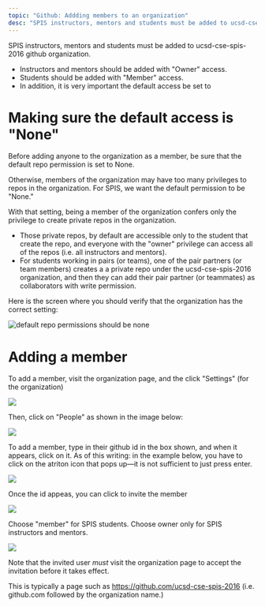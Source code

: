 ```yaml
---
topic: "Github: Addding members to an organization"
desc: "SPIS instructors, mentors and students must be added to ucsd-cse-spis-2016 github organization"
---
```


SPIS instructors, mentors and students must be added to ucsd-cse-spis-2016 github organization.

* Instructors and mentors should be added with "Owner" access.
* Students should be added with "Member" access.
* In addition, it is very important the default access be set to 


# Making sure the default access is "None"

Before adding anyone to the organization as a member, be sure that the default repo permission is set to None.

Otherwise, members of the organization may have too many privileges to repos in the organization.  For SPIS, we want
the default permission to be "None."     

With that setting, being a member of the organization confers only the privilege to create private repos in the organization.  

* Those private repos, by default are accessible only to the student that create the repo, and everyone with the "owner" privilege can access all of the repos (i.e. all instructors and mentors).  
* For students working in pairs (or teams), one of the pair partners (or team members) creates a a private repo under the ucsd-cse-spis-2016 organization, and then they can add their pair partner (or teammates) as collaborators with write permission.

Here is the screen where you should verify that the organization has the correct setting:

![default repo permissions should be none](github-spis-org-default-repo-permissions-50.png)

# Adding a member

To add a member, visit the organization page, and the click "Settings" (for the organization)

![](click-settings-on-org-page-50.png)

Then, click on "People" as shown in the image below:

![](click-people-on-organizations-settings-page-50.png)

To add a member, type in their github id in the box shown, and when it appears, click on it.  As of this writing: in the example below, you have to click on the atriton icon that pops up&mdash;it is not sufficient to just press enter.

![](add-atriton-to-github-org-50.png)

Once the id appeas, you can click to invite the member

![](click-invite-member-50.png)

Choose "member" for SPIS students.  Choose owner only for SPIS instructors and mentors.

![](invite-atriton-choose-member-50.png)

Note that the invited user *must* visit the organization page to accept the invitation before it takes effect.

This is typically a page such as https://github.com/ucsd-cse-spis-2016 (i.e. github.com followed by the organization name.)

